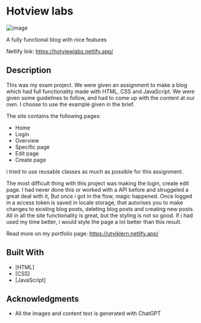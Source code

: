 # Hotview labs

![image](https://imagizer.imageshack.com/v2/952x501q50/r/923/rZ0ECF.png)

A fully functional blog with nice features

Netlify link: https://hotviewlabz.netlify.app/

## Description

This was my exam project. We were given an assignment to make a blog which had full functionality made with HTML, CSS and JavaScript.
We were given some guidelines to follow, and had to come up with the content at our own. I choose to use the example given in the brief.

The site contains the following pages:
- Home
- Login
- Overview
- Specific page
- Edit page
- Create page

i tried to use reusable classes as much as possible for this assignment.

The most difficult thing with this project was making the login, create edit page. I had never done this or worked with a API before and struggeled a great deal with it,
But once i got in the flow, magic happened. Once logged in a access token is saved in locale storage, that autorises you to make changes to existing blog posts,
deleting blog posts and creating new posts. All in all the site functionality is great, but the styling is not so good. If i had used my time better, i would
style the page a lot better than this result.

Read more on my portfolio page: https://utviklern.netlify.app/



## Built With

- [HTML]
- [CSS]
- [JavaScript]




## Acknowledgments

* All the images and content text is generated with ChatGPT

